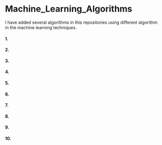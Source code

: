 # Machine_Learning_Algorithms

I have added several algorithms in this repositories using different algorithm in the machine learning techniques.

#### 1. 
#### 2. 
#### 3. 
#### 4. 
#### 5. 
#### 6. 
#### 7. 
#### 8. 
#### 9. 
#### 10.
